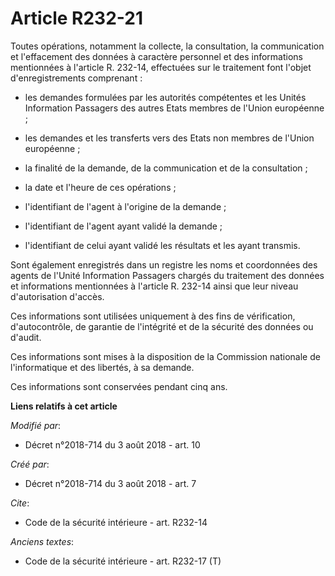 # Article R232-21

Toutes opérations, notamment la collecte, la consultation, la communication et l'effacement des données à caractère personnel
et des informations mentionnées à l'article R. 232-14, effectuées sur le traitement font l'objet d'enregistrements
comprenant :

- les demandes formulées par les autorités compétentes et les Unités Information Passagers des autres Etats membres de
l'Union européenne ;

- les demandes et les transferts vers des Etats non membres de l'Union européenne ;

- la finalité de la demande, de la communication et de la consultation ;

- la date et l'heure de ces opérations ;

- l'identifiant de l'agent à l'origine de la demande ;

- l'identifiant de l'agent ayant validé la demande ;

- l'identifiant de celui ayant validé les résultats et les ayant transmis. 

Sont également enregistrés dans un registre les noms et coordonnées des agents de l'Unité Information Passagers chargés du
traitement des données et informations mentionnées à l'article R. 232-14 ainsi que leur niveau d'autorisation d'accès. 

Ces informations sont utilisées uniquement à des fins de vérification, d'autocontrôle, de garantie de l'intégrité et de la
sécurité des données ou d'audit. 

Ces informations sont mises à la disposition de la Commission nationale de l'informatique et des libertés, à sa demande. 

Ces informations sont conservées pendant cinq ans.

**Liens relatifs à cet article**

_Modifié par_:

  - Décret n°2018-714 du 3 août 2018 - art. 10

_Créé par_:

  - Décret n°2018-714 du 3 août 2018 - art. 7

_Cite_:

  - Code de la sécurité intérieure - art. R232-14

_Anciens textes_:

  - Code de la sécurité intérieure - art. R232-17 (T)
